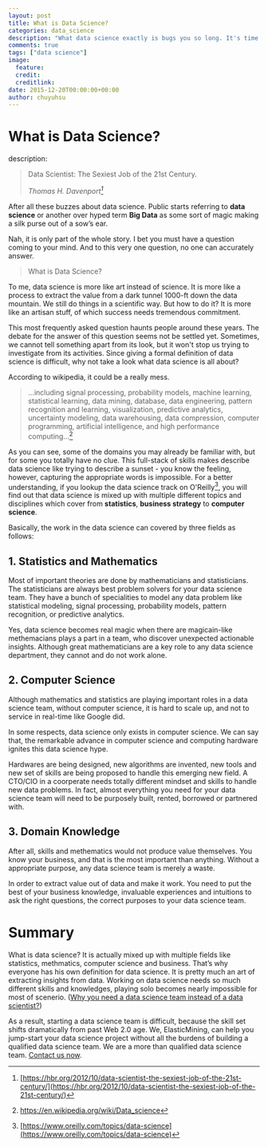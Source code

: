 ```yaml
---
layout: post
title: What is Data Science?
categories: data_science
description: "What data science exactly is bugs you so long. It's time to figure it out. You will find out why defining data science is so difficult. Then know better what these guys are doing."
comments: true
tags: ["data science"]
image:
  feature:
  credit: 
  creditlink: 
date: 2015-12-20T00:00:00+00:00
author: chuyuhsu
---
```


# What is Data Science?

description: 


> Data Scientist: The Sexiest Job of the 21st Century. 
> 
> *Thomas H. Davenport[^1]*

[^1]: [https://hbr.org/2012/10/data-scientist-the-sexiest-job-of-the-21st-century/](https://hbr.org/2012/10/data-scientist-the-sexiest-job-of-the-21st-century/)

After all these buzzes about data science. Public starts referring to **data science** or another over hyped term **Big Data** as some sort of magic making a silk purse out of a sow’s ear.

Nah, it is only part of the whole story. I bet you must have a question coming to your mind. And to this very one question, no one can accurately answer.


> What is Data Science? 


To me, data science is more like art instead of science. It is more like a process to extract the value from a dark tunnel 1000-ft down the data mountain. We still do things in a scientific way. But how to do it? It is more like an artisan stuff, of which success needs tremendous commitment.


This most frequently asked question haunts people around these years. The debate for the answer of this question seems not be settled yet. Sometimes, we cannot tell something apart from its look, but it won't stop us trying to investigate from its activities. Since giving a formal definition of data science is difficult, why not take a look what data science is all about?


According to wikipedia, it could be a really mess.



> ...including signal processing, probability models, machine learning, statistical learning, data mining, database, data engineering, pattern recognition and learning, visualization, predictive analytics, uncertainty modeling, data warehousing, data compression, computer programming, artificial intelligence, and high performance computing...[^n]

[^n]: https://en.wikipedia.org/wiki/Data_science

As you can see, some of the domains you may already be familiar with, but for some you totally have no clue. This full-stack of skills makes describe data science like trying to describe a sunset - you know the feeling, however, capturing the appropriate words is impossible. For a better understanding, if you lookup the data science track on O'Reilly[^3], you will find out that data science is mixed up with multiple different topics and disciplines which cover from **statistics**, **business strategy** to **computer science**.

[^3]: [https://www.oreilly.com/topics/data-science](https://www.oreilly.com/topics/data-science)

Basically, the work in the data science can covered by three fields as follows:

## 1. Statistics and Mathematics

Most of  important theories are done by mathematicians and statisticians. The statisticians are always best problem solvers for your data science team. They have a bunch of specialities to model any data problem like statistical modeling, signal processing, probability models, pattern recognition, or predictive analytics.

Yes, data science becomes real magic when there are magicain-like methemacians plays a part in a team, who discover unexpected actionable insights. Although great mathematicians are a key role to any data science department, they cannot and do not work alone.


## 2. Computer Science

Although mathematics and statistics are playing important roles in a data science team, without computer science, it is hard to scale up, and not to service in real-time like Google did. 

In some respects, data science only exists in computer science. We can say that, the remarkable advance in computer science and computing hardware ignites this data science hype.

Hardwares are being designed, new algorithms are invented, new tools and new set of skills are being proposed to handle this emerging new field. A CTO/CIO in a coorperate needs totally different mindset and skills to handle new data problems. In fact, almost everything you need for your data science team will need to be purposely built, rented, borrowed or partnered with.


## 3. Domain Knowledge

After all, skills and methematics would not produce value themselves. You know your business, and that is the most important than anything. Without a appropriate purpose, any data science team is merely a waste.

In order to extract value out of data and make it work. You need to put the best of your business knowledge, invaluable experiences and intuitions to ask the right questions, the correct purposes to your data science team.


# Summary

What is data science? It is actually mixed up with multiple fields like statistics, methmatics, computer science and business. That’s why everyone has his own definition for data science. It is pretty much an art of extracting insights from data. Working on data science needs so much different skills and knowledges, playing solo becomes nearly impossible for most of scenerio. ([Why you need a data science team instead of a data scientist?](/post/2015-12-15/why-do-you-need-a-data-science-team.html)) 

As a result, starting a data science team is difficult, because the skill set shifts dramatically from past Web 2.0 age. We, ElasticMining, can help you jump-start your data science project without all the burdens of building a qualified data science team. We are a more than qualified data science team. [Contact us now](/#contact).

